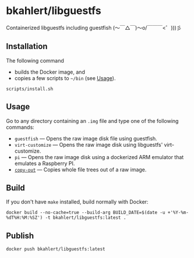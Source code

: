 bkahlert/libguestfs
===================

Containerized libguestfs including guestfish (〜￣△￣)〜o/￣￣￣<゜)))彡

Installation
------------

The following command
- builds the Docker image, and
- copies a few scripts to `~/bin` (see [Usage](#Usage)).

```shell
scripts/install.sh
```

Usage
-----

Go to any directory containing an `.img` file and type one of the following commands:
  * `guestfish` — Opens the raw image disk file using guestfish.
  * `virt-customize` — Opens the raw image disk using libguestfs' virt-customize.
  * `pi` — Opens the raw image disk using a dockerized ARM emulator that emulates a Raspberry PI.
  * [`copy-out`](https://gist.github.com/bkahlert/9ba2228f0ebb0de8dbd21b90e83f35da) — Copies whole file trees out of a raw image.

Build
-----

If you don't have `make` installed, build normally with Docker:

```shell
docker build --no-cache=true --build-arg BUILD_DATE=$(date -u +'%Y-%m-%dT%H:%M:%SZ') -t bkahlert/libguestfs:latest .
```

Publish
-------

```shell
docker push bkahlert/libguestfs:latest
```

